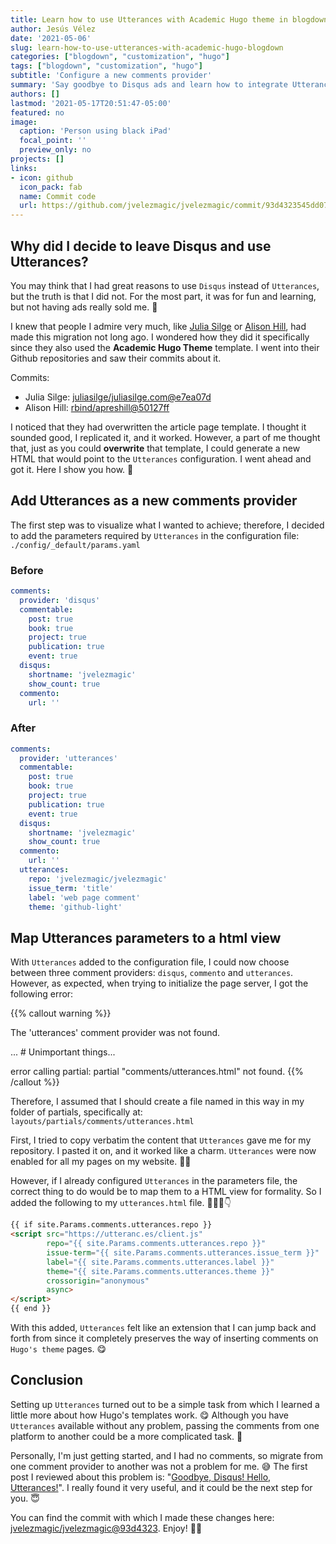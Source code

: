```yaml
---
title: Learn how to use Utterances with Academic Hugo theme in blogdown!
author: Jesús Vélez
date: '2021-05-06'
slug: learn-how-to-use-utterances-with-academic-hugo-blogdown
categories: ["blogdown", "customization", "hugo"]
tags: ["blogdown", "customization", "hugo"]
subtitle: 'Configure a new comments provider'
summary: 'Say goodbye to Disqus ads and learn how to integrate Utterances, a "lightweight comments widget built on GitHub issues".'
authors: []
lastmod: '2021-05-17T20:51:47-05:00'
featured: no
image:
  caption: 'Person using black iPad'
  focal_point: ''
  preview_only: no
projects: []
links:
- icon: github
  icon_pack: fab
  name: Commit code
  url: https://github.com/jvelezmagic/jvelezmagic/commit/93d4323545dd07cf649049aac79f6869f7a26b34
---
```


## Why did I decide to leave Disqus and use Utterances?

You may think that I had great reasons to use `Disqus` instead of `Utterances`,
but the truth is that I did not. For the most part, it was for fun and
learning, but not having ads really sold me. 🤭

I knew that people I admire very much, like 
[Julia Silge](https://juliasilge.com/)
or 
[Alison Hill](https://alison.rbind.io/),
had made this migration not long ago. I wondered how they did it specifically
since they also used the **Academic Hugo Theme** template. I went into their
Github repositories and saw their commits about it.

Commits:

- Julia Silge: [juliasilge/juliasilge.com@e7ea07d](https://github.com/juliasilge/juliasilge.com/commit/e7ea07d23df50a9fc347d83f68cb44e7e288207c)
- Alison Hill: [rbind/apreshill@50127ff](https://github.com/rbind/apreshill/commit/50127ff87f2ea6f225c1fd1e2b2f60d953ae8e9c)

I noticed that they had overwritten the article page template. I thought it
sounded good, I replicated it, and it worked. However, a part of me thought
that, just as you could **overwrite** that template, I could generate
a new HTML that would point to the `Utterances` configuration. I went ahead
and got it. Here I show you how. 👀

## Add Utterances as a new comments provider

The first step was to visualize what I wanted to achieve;
therefore, I decided to add the parameters required by
`Utterances` in the configuration file:
`./config/_default/params.yaml`

### Before

```yaml
comments:
  provider: 'disqus'
  commentable:
    post: true
    book: true
    project: true
    publication: true
    event: true
  disqus:
    shortname: 'jvelezmagic'
    show_count: true
  commento:
    url: ''
```

### After

```yaml
comments:
  provider: 'utterances'
  commentable:
    post: true
    book: true
    project: true
    publication: true
    event: true
  disqus:
    shortname: 'jvelezmagic'
    show_count: true
  commento:
    url: ''
  utterances:
    repo: 'jvelezmagic/jvelezmagic'
    issue_term: 'title'
    label: 'web page comment'
    theme: 'github-light'
```

## Map Utterances parameters to a html view

With `Utterances` added to the configuration file, I could now choose between
three comment providers: `disqus`, `commento` and `utterances`.
However, as expected, when trying to initialize the page server,
I got the following error:

{{% callout warning %}}

The 'utterances' comment provider was not found.

... # Unimportant things...

error calling partial: partial "comments/utterances.html" not found.
{{% /callout %}}

Therefore, I assumed that I should create a file named in this way
in my folder of partials, specifically at:
`layouts/partials/comments/utterances.html`

First, I tried to copy verbatim the content that `Utterances` gave me for my
repository. I pasted it on, and it worked like a charm. `Utterances` were now
enabled for all my pages on my website. 🤗✨

However, if I already configured `Utterances` in the parameters file,
the correct thing to do would be to map them to a HTML view for formality.
So I added the following to my `utterances.html` file. 👨🏽‍💻👇

```html
{{ if site.Params.comments.utterances.repo }}
<script src="https://utteranc.es/client.js"
        repo="{{ site.Params.comments.utterances.repo }}"
        issue-term="{{ site.Params.comments.utterances.issue_term }}"
        label="{{ site.Params.comments.utterances.label }}"
        theme="{{ site.Params.comments.utterances.theme }}"
        crossorigin="anonymous"
        async>
</script>
{{ end }}
```

With this added, `Utterances` felt like an extension that I can jump back and
forth from since it completely preserves the way of inserting comments on
`Hugo's theme` pages. 😋

## Conclusion

Setting up `Utterances` turned out to be a simple task from which I learned a
little more about how Hugo's templates work. 😋 Although you have `Utterances`
available without any problem, passing the comments from one platform to another
could be a more complicated task. 🧐

Personally, I'm just getting started, and I had no comments, so migrate from
one comment provider to another was not a problem for me. 😅 The first post I
reviewed about this problem is:
"[Goodbye, Disqus! Hello, Utterances!](https://masalmon.eu/2019/10/02/disqus/)".
I really found it very useful, and it could be the next step for you. 😇

You can find the commit with which I made these changes here:
[jvelezmagic/jvelezmagic@93d4323](https://github.com/jvelezmagic/jvelezmagic/commit/93d4323545dd07cf649049aac79f6869f7a26b34). Enjoy! 🥳🙌
